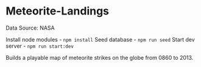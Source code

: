 # Meteorite-Landings
Data Source:  NASA

Install node modules - `npm install`
Seed database - `npm run seed`
Start dev server - `npm run start:dev`

Builds a playable map of meteorite strikes on the globe from 0860 to 2013.
